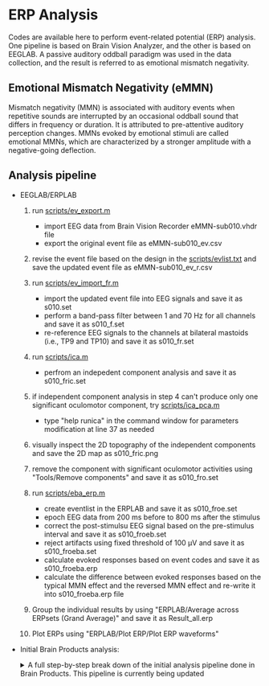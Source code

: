 # ERP Analysis
Codes are available here to perform event-related potential (ERP) analysis. One pipeline is based on Brain Vision Analyzer, and the other is based on EEGLAB. A passive auditory oddball paradigm was used in the data collection, and the result is referred to as emotional mismatch negativity.

## Emotional Mismatch Negativity (eMMN)
Mismatch negativity (MMN) is associated with auditory events when repetitive sounds are interrupted by an occasional oddball sound that differs in frequency or duration. It is attributed to pre-attentive auditory perception changes. MMNs evoked by emotional stimuli are called emotional MMNs, which are characterized by a stronger amplitude with a negative-going deflection.

## Analysis pipeline
- EEGLAB/ERPLAB
  1. run [scripts/ev_export.m](url)
     - import EEG data from Brain Vision Recorder eMMN-sub010.vhdr file
     - export the original event file as eMMN-sub010_ev.csv
    
  2. revise the event file based on the design in the [scripts/evlist.txt](url) and save the updated event file as eMMN-sub010_ev_r.csv
  
  3. run [scripts/ev_import_fr.m](url)
      - import the updated event file into EEG signals and save it as s010.set
      - perform a band-pass filter between 1 and 70 Hz for all channels and save it as s010_f.set
      - re-reference EEG signals to the channels at bilateral mastoids (i.e., TP9 and TP10) and save it as s010_fr.set
    
  4. run [scripts/ica.m](url)
      - perfrom an indepedent component analysis and save it as s010_fric.set
    
  5. if independent component analysis in step 4 can't produce only one significant oculomotor component, try [scripts/ica_pca.m](url) 
      - type "help runica" in the command window for parameters modification at line 37 as needed
    
  6. visually inspect the 2D topography of the independent components and save the 2D map as s010_fric.png
  
  7. remove the component with significant oculomotor activities using "Tools/Remove components" and save it as s010_fro.set
  
  8. run [scripts/eba_erp.m](url)
      - create eventlist in the ERPLAB and save it as s010_froe.set
      - epoch EEG data from 200 ms before to 800 ms after the stimulus
      - correct the post-stimulsu EEG signal based on the pre-stimulus interval and save it as s010_froeb.set
      - reject artifacts using fixed threshold of 100 µV and save it as s010_froeba.set
      - calculate evoked responses based on event codes and save it as s010_froeba.erp
      - calculate the difference between evoked responses based on the typical MMN effect and the reversed MMN effect and re-write it into s010_froeba.erp file
    
  9. Group the individual results by using "ERPLAB/Average across ERPsets (Grand Average)" and save it as Result_all.erp
  
  10. Plot ERPs using "ERPLAB/Plot ERP/Plot ERP waveforms"
  
   
- Initial Brain Products analysis:
  <details>
  <summary> A full step-by-step break down of the initial analysis pipeline done in Brain Products. This pipeline is currently being updated </summary>
    
  1. History template for [re-referencing](https://github.com/Lin-Brain-Lab/EEG_Event-Related-Potentials/blob/main/scripts/HistTempPre_rbs.ehtp)
      - Uses Transformations -> Data Preprocessing -> New Reference
      - Re-references all channels to TP9 keeping the not re-referenced TP9 in the dataset
    
  2. Marker for Bad Intervals
      - Uses Transformations -> Data Preprocessing ->  Edit Markers (graphical)
      - Manually marks all noisy and inter-block intervals as bad intervals
   
  3. History template for [further processing](https://github.com/Lin-Brain-Lab/EEG_Event-Related-Potentials/blob/main/scripts/HistTempPost_rbsAll.ehtp)
      - Applies IIR Filters
        - Uses Transformations -> Artifact Rejection/Reduction -> Data Filtering -> IIR Filters
        - Applies 1hz low cutoff filter, 40hz high cutoff filter, and 60hz notch filter
      
      - Ocular Correction
        - Uses Transformations -> Frequency and Component Analysis -> ICA
        - Applies Infomax Extended ICA algorithm to whole dataset (excluding channels TP9, TP10, FT10) 
        - user must manually identify candidate components for VEOG and HEOG from component read-out, verify candidates using topography and subtraction comparison
    
      - Block Segmentation
        - Uses Transformations -> Segment Analysis Functions -> Segmentation
        - Segments blocks from Oms-556500ms based on identifying block codes (ie S27, S28...)
        - To select only initial block designation codes, an advanced Boolean expression is used:
        ```
        FIRST (Stimulus, S 11, *, *)  OR FIRST (Stimulus, S 2, *, *) OR FIRST (Stimulus, S 12, *, *) OR FIRST (Stimulus, S 13, *, *)
        ```
        - Some blocks need fine-tuning based on timing or coding irregularities
    
      - Renaming Markers
        - Uses Transformations -> Data Preprocessing ->  Edit Markers (automatic)
        - renames all stimuli markers to either standard or deviant
        ```
        Old Type       	Old Description          	New Type       	New Description          	Channel  	Time Shift  	Action on Markers
        Stimulus   	S  2                     	Stimulus   	Deviant                  	no change	         0	modified          
        Stimulus   	S 11                     	Stimulus   	Standard                 	no change	         0	modified          
        Stimulus   	S 12                     	Stimulus   	Standard                 	no change	         0	modified          
        Stimulus   	S 13                     	Stimulus   	Standard                 	no change	         0	modified      
        ```
    
      - Trial Segmentation
        - Uses Transformations -> Segment Analysis Functions -> Segmentation
        - Segments trials from -200ms-1000ms, skipping any marked bad intervals
        - Deviant trials are defined based on the deviant stimulus codes for which the following advanced Boolean expression held true
        ```
        LAST (Stimulus, Standard, -2000, 0)
        ```
        - Standard trials are defined based on the standard stimulus codes for which the following advanced Boolean expression held true
        ```
        FIRST (Stimulus, Deviant, 0, 2000)
        ```
    
      - Baseline correction
        - Uses Transformations -> Segment Analysis Functions -> Baseline Correction
        - all segments are corrected based on the pre-stimulus interval (-200ms-0ms)
    
      - Average ERP calculation
        - Uses Transformations -> Segment Analysis Functions -> Average
        - Averages all segments in each trial are calculated along with their standard deviations
    
  4. MMN Calculation
      - Use Transformations -> Connectivity and Statistics -> Data Comparison (Difference)
      - Manually calculate the MMN based on the Deviant - Standard Average ERPs for each block
    
  5. Grand Average calculation
      - Use Transformations -> Segment Analysis Functions -> Result Evaluation -> Grand Average
      - Calculate the Grand Average of all ERP and MMN for all blocks using all datasets
    
  6. History template to [export to MATLAB](https://github.com/Lin-Brain-Lab/EEG_Event-Related-Potentials/blob/main/scripts/HistTempExport.ehtp)
      - uses Export -> Generic Data
      - Data from all averaged trials and MMNs are exported as .txt files for further data analysis, depictions, and statistics done in MATLAB
    
  7. Data results
      - Data resulting from this pipeline are depicted in a PowerPoint presentation available [here](https://docs.google.com/presentation/d/1MA_F7ikH4wJpQ0svzPNiP0EWaXcTarxt/edit?usp=share_link&ouid=107691860668063732151&rtpof=true&sd=true)

  </details>
